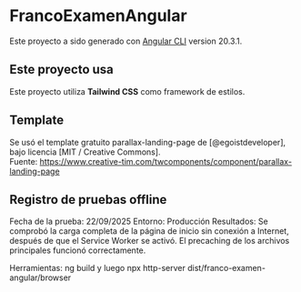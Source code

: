 # FrancoExamenAngular

Este proyecto a sido generado con [Angular CLI](https://github.com/angular/angular-cli) version 20.3.1.

## Este proyecto usa

Este proyecto utiliza **Tailwind CSS** como framework de estilos.

## Template

Se usó el template gratuito parallax-landing-page de [@egoistdeveloper], bajo licencia [MIT / Creative Commons].  
Fuente: https://www.creative-tim.com/twcomponents/component/parallax-landing-page

## Registro de pruebas offline

Fecha de la prueba: 22/09/2025
Entorno: Producción
Resultados: Se comprobó la carga completa de la página de inicio sin conexión a Internet, después de que el Service Worker se activó. El precaching de los archivos principales funcionó correctamente.

Herramientas: ng build y luego npx http-server dist/franco-examen-angular/browser
